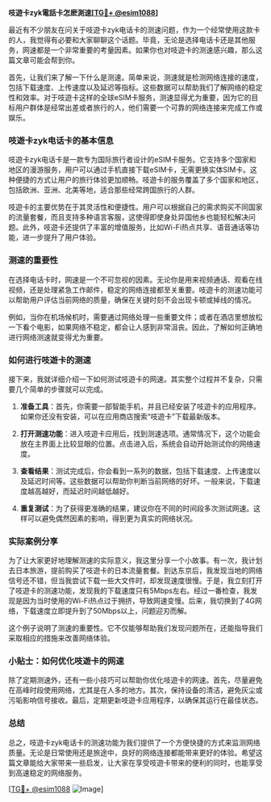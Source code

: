 **吱遊卡zyk電話卡怎麽測速[[TG💪+ @esim1088](https://t.me/s/esim1088)]**

最近有不少朋友在问关于吱遊卡zyk电话卡的测速问题，作为一个经常使用这款卡的人，我觉得有必要和大家聊聊这个话题。毕竟，无论是选择电话卡还是其他服务，网速都是一个非常重要的考量因素。如果你也对吱遊卡的测速感兴趣，那么这篇文章可能会帮到你。

首先，让我们来了解一下什么是测速。简单来说，测速就是检测网络连接的速度，包括下载速度、上传速度以及延迟等指标。这些数据可以帮助我们了解网络的稳定性和效率。对于吱遊卡这样的全球eSIM卡服务，测速显得尤为重要，因为它的目标用户群体是经常出差或者旅行的人，他们需要一个可靠的网络连接来完成工作或娱乐。

### 吱遊卡zyk电话卡的基本信息

吱遊卡zyk电话卡是一款专为国际旅行者设计的eSIM卡服务。它支持多个国家和地区的漫游服务，用户可以通过手机直接下载eSIM卡，无需更换实体SIM卡。这种便捷的方式让用户的旅行体验更加顺畅。吱遊卡的服务覆盖了多个国家和地区，包括欧洲、亚洲、北美等地，适合那些经常跨国旅行的人群。

吱遊卡的主要优势在于其灵活性和便捷性。用户可以根据自己的需求购买不同国家的流量套餐，而且支持多种语言客服，这使得即使身处异国他乡也能轻松解决问题。此外，吱遊卡还提供了丰富的增值服务，比如Wi-Fi热点共享、语音通话等功能，进一步提升了用户体验。

### 测速的重要性

在选择电话卡时，网速是一个不可忽视的因素。无论你是用来视频通话、观看在线视频，还是处理紧急工作邮件，稳定的网络连接都至关重要。吱遊卡的测速功能可以帮助用户评估当前网络的质量，确保在关键时刻不会出现卡顿或掉线的情况。

例如，当你在机场候机时，需要通过网络处理一些重要文件；或者在酒店里想放松一下看个电影，如果网络不稳定，都会让人感到非常沮丧。因此，了解如何正确地进行网络测速就变得尤为重要。

### 如何进行吱遊卡的测速

接下来，我就详细介绍一下如何测试吱遊卡的网速。其实整个过程并不复杂，只需要几个简单的步骤就可以完成。

1. **准备工具**：首先，你需要一部智能手机，并且已经安装了吱遊卡的应用程序。如果你还没有安装，可以在应用商店搜索“吱遊卡”下载最新版本。

2. **打开测速功能**：进入吱遊卡应用后，找到测速选项。通常情况下，这个功能会放在主界面上比较显眼的位置。点击进入后，系统会自动开始测试你的网络速度。

3. **查看结果**：测试完成后，你会看到一系列的数据，包括下载速度、上传速度以及延迟时间等。这些数据可以帮助你判断当前网络的好坏。一般来说，下载速度越高越好，而延迟时间越低越好。

4. **重复测试**：为了获得更准确的结果，建议你在不同的时间段多次测试网速。这样可以避免偶然因素的影响，得到更为真实的网络状况。

### 实际案例分享

为了让大家更好地理解测速的实际意义，我这里分享一个小故事。有一次，我计划去日本旅游，提前购买了吱遊卡的日本流量套餐。到达东京后，我发现当地的网络信号还不错，但当我尝试下载一些大文件时，却发现速度很慢。于是，我立刻打开了吱遊卡的测速功能，发现我的下载速度只有5Mbps左右。经过一番检查，我发现是因为当时使用的Wi-Fi热点过于拥挤，导致网速变慢。后来，我切换到了4G网络，下载速度立即提升到了50Mbps以上，问题迎刃而解。

这个例子说明了测速的重要性。它不仅能够帮助我们发现问题所在，还能指导我们采取相应的措施来改善网络体验。

### 小贴士：如何优化吱遊卡的网速

除了定期测速外，还有一些小技巧可以帮助你优化吱遊卡的网速。首先，尽量避免在高峰时段使用网络，尤其是在人多的地方。其次，保持设备的清洁，避免灰尘或污垢影响信号接收。最后，定期更新吱遊卡应用程序，以确保其运行在最佳状态。

### 总结

总之，吱遊卡zyk电话卡的测速功能为我们提供了一个方便快捷的方式来监测网络质量。无论是日常使用还是旅途中，良好的网络连接都能带来更好的体验。希望这篇文章能给大家带来一些启发，让大家在享受吱遊卡带来的便利的同时，也能享受到高速稳定的网络服务。

[[TG💪+ @esim1088](https://t.me/s/esim1088) ![Image](https://i.postimg.cc/4NQfJmqS/Snipaste-2025-05-13-00-14-12.png)]